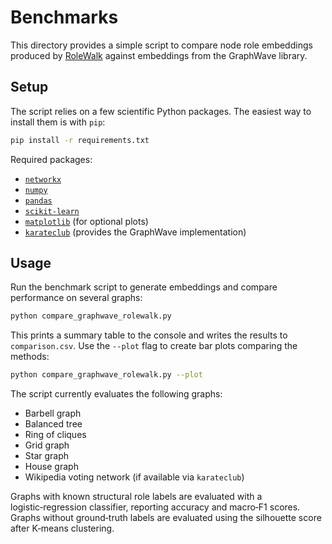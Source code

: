 # Benchmarks

This directory provides a simple script to compare node role embeddings
produced by [RoleWalk](../rolewalk.py) against embeddings from the
GraphWave library.

## Setup

The script relies on a few scientific Python packages.  The easiest way
to install them is with `pip`:

```bash
pip install -r requirements.txt
```

Required packages:

- [`networkx`](https://networkx.org/)
- [`numpy`](https://numpy.org/)
- [`pandas`](https://pandas.pydata.org/)
- [`scikit-learn`](https://scikit-learn.org/)
- [`matplotlib`](https://matplotlib.org/) (for optional plots)
- [`karateclub`](https://karateclub.readthedocs.io/) (provides the GraphWave implementation)

## Usage

Run the benchmark script to generate embeddings and compare performance
on several graphs:

```bash
python compare_graphwave_rolewalk.py
```

This prints a summary table to the console and writes the results to
`comparison.csv`.  Use the `--plot` flag to create bar plots comparing
the methods:

```bash
python compare_graphwave_rolewalk.py --plot
```

The script currently evaluates the following graphs:

- Barbell graph
- Balanced tree
- Ring of cliques
- Grid graph
- Star graph
- House graph
- Wikipedia voting network (if available via `karateclub`)

Graphs with known structural role labels are evaluated with a
logistic‑regression classifier, reporting accuracy and macro‑F1 scores.
Graphs without ground‑truth labels are evaluated using the silhouette
score after K‑means clustering.
